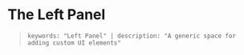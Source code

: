 # The Left Panel

> `keywords: "Left Panel" | description: "A generic space for adding custom UI elements"`